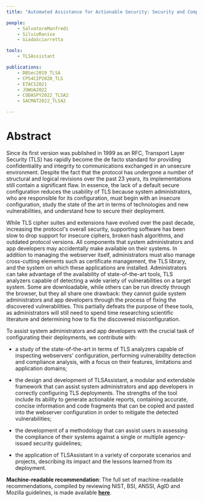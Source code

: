 ```yaml
---
title: "Automated Assistance for Actionable Security: Security and Compliance of TLS Configurations"

people:
    - SalvatoreManfredi
    - SilvioRanise
    - GiadaSciarretta

tools:
    - TLSAssistant

publications:
    - DBSec2019_TLSA
    - CPS4CIP2020_TLS
    - ETACS2021
    - JOWUA2022
    - CODASPY2022_TLSA2
    - SACMAT2022_TLSA2

---
```



# Abstract

Since its first version was published in 1999 as an RFC, Transport Layer Security (TLS) has rapidly become the de facto standard for providing confidentiality and integrity to communications exchanged in an unsecure environment. Despite the fact that the protocol has undergone a number of structural and logical revisions over the past 23 years, its implementations still contain a significant flaw. In essence, the lack of a default secure configuration reduces the usability of TLS because system administrators, who are responsible for its configuration, must begin with an insecure configuration, study the state of the art in terms of technologies and new vulnerabilities, and understand how to secure their deployment.

While TLS cipher suites and extensions have evolved over the past decade, increasing the protocol's overall security, supporting software has been slow to drop support for insecure ciphers, broken hash algorithms, and outdated protocol versions. All components that system administrators and app developers may accidentally make available on their systems.
In addition to managing the webserver itself, administrators must also manage cross-cutting elements such as certificate management, the TLS library, and the system on which these applications are installed.
Administrators can take advantage of the availability of state-of-the-art tools, TLS analyzers capable of detecting a wide variety of vulnerabilities on a target system. Some are downloadable, while others can be run directly through the browser, but they all share one drawback: they cannot guide system administrators and app developers through the process of fixing the discovered vulnerabilities. This partially defeats the purpose of these tools, as administrators will still need to spend time researching scientific literature and determining how to fix the discovered misconfiguration.

To assist system administrators and app developers with the crucial task of configurating their deployments, we contribute with:
- a study of the state-of-the-art in terms of TLS analyzers capable of inspecting webservers' configuration, performing vulnerability detection and compliance analysis, with a focus on their features, limitations and application domains;
    
- the design and development of TLSAssistant, a modular and extendable framework that can assist system administrators and app developers in correctly configuring TLS deployments.
    The strengths of the tool include its ability to generate actionable reports, containing accurate, concise information and code fragments that can be copied and pasted into the webserver configuration in order to mitigate the detected vulnerabilities;

- the development of a methodology that can assist users in assessing the compliance of their systems against a single or multiple agency-issued security guidelines;

- the application of TLSAssistant in a variety of corporate scenarios and projects, describing its impact and the lessons learned from its deployment. 



**Machine-readable recommendation**:
The full set of machine-readable recommendations, compiled by reviewing NIST, BSI, ANSSI, AgID and Mozilla guidelines, is made available [**here**](https://drive.google.com/drive/folders/1Qhwe4Gpr9yyMQK5xak5NDlZo5DgtfbEy).
